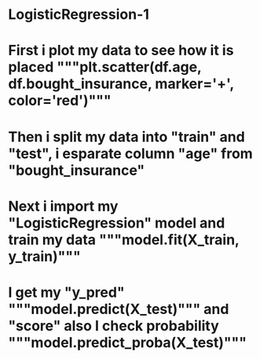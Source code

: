 # LogisticRegression-1
# First i plot my data to see how it is placed """plt.scatter(df.age, df.bought_insurance, marker='+', color='red')"""
# Then i split my data into "train" and "test", i esparate column "age" from "bought_insurance"
# Next i import my "LogisticRegression" model and train my data """model.fit(X_train, y_train)"""
# I get my "y_pred" """model.predict(X_test)""" and "score" also I check probability """model.predict_proba(X_test)"""
